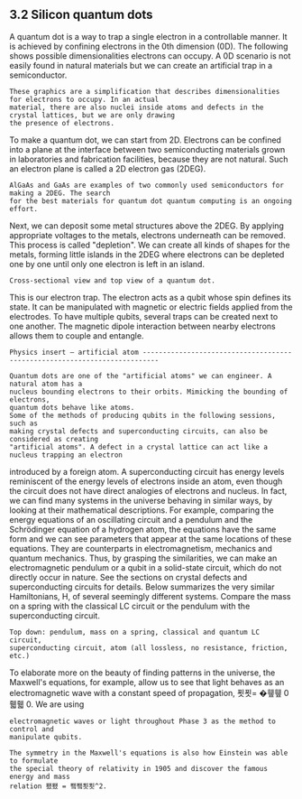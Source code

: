 ## 3.2 Silicon quantum dots

A quantum dot is a way to trap a single electron in a controllable manner. It is achieved by confining
electrons in the 0th dimension (0D). The following shows possible dimensionalities electrons can occupy.
A 0D scenario is not easily found in natural materials but we can create an artificial trap in a semiconductor.

```
These graphics are a simplification that describes dimensionalities for electrons to occupy. In an actual
material, there are also nuclei inside atoms and defects in the crystal lattices, but we are only drawing
the presence of electrons.
```
To make a quantum dot, we can start from 2D. Electrons can be confined into a plane at the
interface between two semiconducting materials grown in laboratories and fabrication facilities, because
they are not natural. Such an electron plane is called a 2D electron gas (2DEG).

```
AlGaAs and GaAs are examples of two commonly used semiconductors for making a 2DEG. The search
for the best materials for quantum dot quantum computing is an ongoing effort.
```

Next, we can deposit some metal structures above the 2DEG. By applying appropriate voltages to
the metals, electrons underneath can be removed. This process is called "depletion". We can create all
kinds of shapes for the metals, forming little islands in the 2DEG where electrons can be depleted one by
one until only one electron is left in an island.

```
Cross-sectional view and top view of a quantum dot.
```
This is our electron trap. The electron acts as a qubit whose spin defines its state. It can be
manipulated with magnetic or electric fields applied from the electrodes. To have multiple qubits, several
traps can be created next to one another. The magnetic dipole interaction between nearby electrons
allows them to couple and entangle.

```
Physics insert – artificial atom --------------------------------------------------------------------------
```
```
Quantum dots are one of the "artificial atoms" we can engineer. A natural atom has a
nucleus bounding electrons to their orbits. Mimicking the bounding of electrons,
quantum dots behave like atoms.
Some of the methods of producing qubits in the following sessions, such as
making crystal defects and superconducting circuits, can also be considered as creating
"artificial atoms". A defect in a crystal lattice can act like a nucleus trapping an electron
```

introduced by a foreign atom. A superconducting circuit has energy levels reminiscent
of the energy levels of electrons inside an atom, even though the circuit does not have
direct analogies of electrons and nucleus.
In fact, we can find many systems in the universe behaving in similar ways, by
looking at their mathematical descriptions. For example, comparing the energy
equations of an oscillating circuit and a pendulum and the Schrödinger equation of a
hydrogen atom, the equations have the same form and we can see parameters that
appear at the same locations of these equations. They are counterparts in
electromagnetism, mechanics and quantum mechanics. Thus, by grasping the
similarities, we can make an electromagnetic pendulum or a qubit in a solid-state
circuit, which do not directly occur in nature. See the sections on crystal defects and
superconducting circuits for details.
Below summarizes the very similar Hamiltonians, H, of several seemingly
different systems. Compare the mass on a spring with the classical LC circuit or the
pendulum with the superconducting circuit.


```
Top down: pendulum, mass on a spring, classical and quantum LC circuit,
superconducting circuit, atom (all lossless, no resistance, friction, etc.)
```
To elaborate more on the beauty of finding patterns in the universe, the
Maxwell's equations, for example, allow us to see that light behaves as an
electromagnetic wave with a constant speed of propagation, 푓푓= �휖휖 0 휇휇 0. We are using


```
electromagnetic waves or light throughout Phase 3 as the method to control and
manipulate qubits.
```
```
The symmetry in the Maxwell's equations is also how Einstein was able to formulate
the special theory of relativity in 1905 and discover the famous energy and mass
relation 퐸퐸 = 퐼퐼푓푓^2.
```
